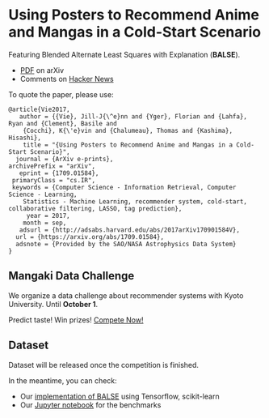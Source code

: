 # Using Posters to Recommend Anime and Mangas in a Cold-Start Scenario

Featuring Blended Alternate Least Squares with Explanation (**BALSE**).

- [PDF](https://arxiv.org/abs/1709.01584) on arXiv
- Comments on [Hacker News](https://news.ycombinator.com/item?id=15203024)

To quote the paper, please use:

    @article{Vie2017,
       author = {{Vie}, Jill-J{\^e}nn and {Yger}, Florian and {Lahfa}, Ryan and {Clement}, Basile and 
        {Cocchi}, K{\'e}vin and {Chalumeau}, Thomas and {Kashima}, Hisashi},
        title = "{Using Posters to Recommend Anime and Mangas in a Cold-Start Scenario}",
      journal = {ArXiv e-prints},
    archivePrefix = "arXiv",
       eprint = {1709.01584},
     primaryClass = "cs.IR",
     keywords = {Computer Science - Information Retrieval, Computer Science - Learning,
        Statistics - Machine Learning, recommender system, cold-start, collaborative filtering, LASSO, tag prediction},
         year = 2017,
        month = sep,
       adsurl = {http://adsabs.harvard.edu/abs/2017arXiv170901584V},
      url = {https://arxiv.org/abs/1709.01584},
      adsnote = {Provided by the SAO/NASA Astrophysics Data System}
    }

## Mangaki Data Challenge

We organize a data challenge about recommender systems with Kyoto University. Until **October 1**.

Predict taste! Win prizes! [Compete Now!](http://research.mangaki.fr/2017/07/18/mangaki-data-challenge-en/)

## Dataset

Dataset will be released once the competition is finished.

In the meantime, you can check:

- Our [implementation of BALSE](https://github.com/mangaki/mangaki/blob/master/mangaki/mangaki/algo/balse.py) using Tensorflow, scikit-learn
- Our [Jupyter notebook](https://github.com/mangaki/notebooks/blob/master/Balse%202.ipynb) for the benchmarks
